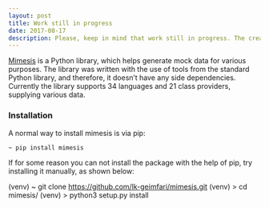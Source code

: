 ```yaml
---
layout: post
title: Work still in progress
date: 2017-08-17
description: Please, keep in mind that work still in progress. The creation of blog not finished yet.
---
```



[Mimesis](https://github.com/lk-geimfari/mimesis) is a Python library, which helps generate 
mock data for various purposes. The library was written with the use of tools from the 
standard Python library, and therefore, it doesn’t have any side dependencies. Currently 
the library supports 34 languages and 21 class providers, supplying various data.


### Installation

A normal way to install mimesis is via pip:

```text
~ pip install mimesis
```

If for some reason you can not install the package with the help of pip, try installing it manually, as shown below:

(venv) ~ git clone https://github.com/lk-geimfari/mimesis.git
(venv) > cd mimesis/
(venv) > python3 setup.py install
